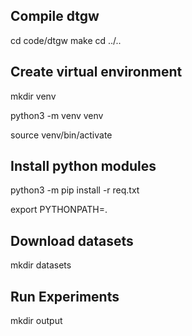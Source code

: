 ## Compile dtgw

cd code/dtgw
make
cd ../..


## Create virtual environment

mkdir venv

python3 -m venv venv

source venv/bin/activate


## Install python modules

python3 -m pip install -r req.txt

export PYTHONPATH=.


## Download datasets

mkdir datasets


## Run Experiments

mkdir output

